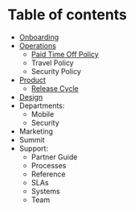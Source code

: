 # Table of contents

- [Onboarding](onboarding/README.md)
- [Operations](operations/README.md)
  - [Paid Time Off Policy](operations/paid-time-off-policy.md)
  - Travel Policy
  - Security Policy
- [Product](product/README.md)
  - [Release Cycle](product/release-cycle.md)
- [Design](design/README.md)
- Departments:
  - Mobile
  - Security
- Marketing
- Summit
- Support:
  - Partner Guide
  - Processes
  - Reference
  - SLAs
  - Systems
  - Team
